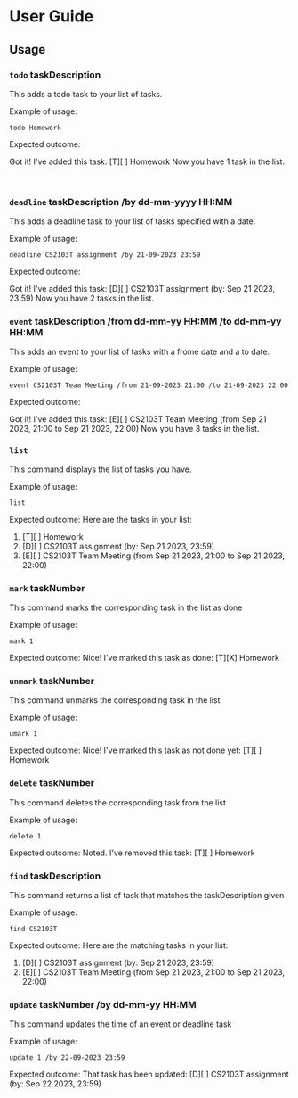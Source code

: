 # User Guide


## Usage

### `todo` taskDescription

This adds a todo task to your list of tasks.

Example of usage: 

`todo Homework`

Expected outcome:

Got it! I've added this task:
[T][ ] Homework
Now you have 1 task in the list.

 <br />

### `deadline` taskDescription /by dd-mm-yyyy HH:MM

This adds a deadline task to your list of tasks specified with a date.

Example of usage: 

`deadline CS2103T assignment /by 21-09-2023 23:59`

Expected outcome:

Got it! I've added this task:
[D][ ] CS2103T assignment (by: Sep 21 2023, 23:59)
Now you have 2 tasks in the list.


### `event` taskDescription /from dd-mm-yy HH:MM /to dd-mm-yy HH:MM

This adds an event to your list of tasks with a frome date and a to date.

Example of usage: 

`event CS2103T Team Meeting /from 21-09-2023 21:00 /to 21-09-2023 22:00`

Expected outcome:

Got it! I've added this task:
[E][ ] CS2103T Team Meeting (from Sep 21 2023, 21:00 to Sep 21 2023, 22:00)
Now you have 3 tasks in the list.


### `list`

This command displays the list of tasks you have.

Example of usage: 

`list`

Expected outcome:
Here are the tasks in your list:
1. [T][ ] Homework
2. [D][ ] CS2103T assignment (by: Sep 21 2023, 23:59)
3. [E][ ] CS2103T Team Meeting (from Sep 21 2023, 21:00 to Sep 21 2023, 22:00)


### `mark` taskNumber

This command marks the corresponding task in the list as done

Example of usage: 

`mark 1`

Expected outcome:
Nice! I've marked this task as done:
[T][X] Homework


### `unmark` taskNumber

This command unmarks the corresponding task in the list

Example of usage: 

`umark 1`

Expected outcome:
Nice! I've marked this task as not done yet:
[T][ ] Homework


### `delete` taskNumber

This command deletes the corresponding task from the list

Example of usage: 

`delete 1`

Expected outcome:
Noted. I've removed this task:
[T][ ] Homework


### `find` taskDescription

This command returns a list of task that matches the taskDescription given

Example of usage: 

`find CS2103T`

Expected outcome:
Here are the matching tasks in your list:
1. [D][ ] CS2103T assignment (by: Sep 21 2023, 23:59)
2. [E][ ] CS2103T Team Meeting (from Sep 21 2023, 21:00 to Sep 21 2023, 22:00)


### `update` taskNumber /by dd-mm-yy HH:MM

This command updates the time of an event or deadline task

Example of usage: 

`update 1 /by 22-09-2023 23:59`

Expected outcome:
That task has been updated:
[D][ ] CS2103T assignment (by: Sep 22 2023, 23:59)
